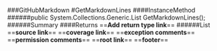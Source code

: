 ###GitHubMarkdown
#GetMarkdownLines
####InstanceMethod
######public System.Collections.Generic.List<String> GetMarkdownLines();
######Summary
####Returns
==__Add return type link__==
######List<String>
==__source link__==
==__coverage link__==
==__exception comments__==
==__permission comments__==
==__root link__==
==__footer__==
